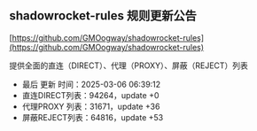 ## shadowrocket-rules 规则更新公告

[https://github.com/GMOogway/shadowrocket-rules](https://github.com/GMOogway/shadowrocket-rules)

提供全面的直连（DIRECT）、代理（PROXY）、屏蔽（REJECT）列表
- 最后 更新 时间：2025-03-06 06:39:12
- 直连DIRECT列表：94264，update +0
- 代理PROXY 列表：31671，update +36
- 屏蔽REJECT列表：64816，update +53